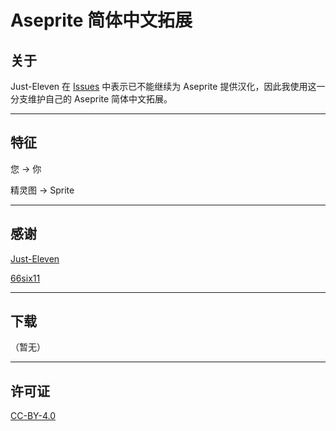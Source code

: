 # Aseprite 简体中文拓展

## 关于

Just-Eleven 在 [Issues](https://github.com/J-11/Aseprite-Simplified-Chinese/issues/3#issuecomment-1477370090) 中表示已不能继续为 Aseprite 提供汉化，因此我使用这一分支维护自己的 Aseprite 简体中文拓展。

---


## 特征

您 -> 你

精灵图 -> Sprite

---


## 感谢

[Just-Eleven](https://github.com/J-11)

[66six11](https://github.com/66six11)

---

## 下载

（暂无）

---

## 许可证

[CC-BY-4.0](https://creativecommons.org/licenses/by/4.0)
